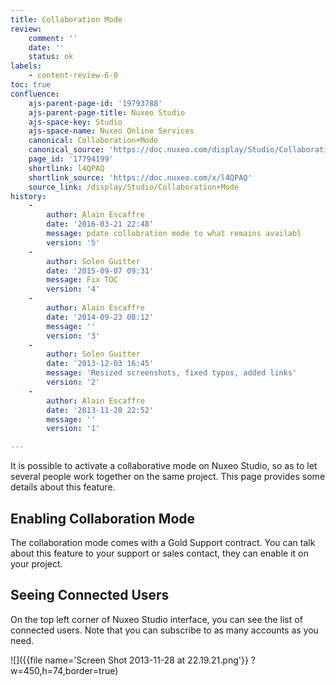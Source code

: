 ```yaml
---
title: Collaboration Mode
review:
    comment: ''
    date: ''
    status: ok
labels:
    - content-review-6-0
toc: true
confluence:
    ajs-parent-page-id: '19793788'
    ajs-parent-page-title: Nuxeo Studio
    ajs-space-key: Studio
    ajs-space-name: Nuxeo Online Services
    canonical: Collaboration+Mode
    canonical_source: 'https://doc.nuxeo.com/display/Studio/Collaboration+Mode'
    page_id: '17794199'
    shortlink: l4QPAQ
    shortlink_source: 'https://doc.nuxeo.com/x/l4QPAQ'
    source_link: /display/Studio/Collaboration+Mode
history:
    - 
        author: Alain Escaffre
        date: '2016-03-21 22:48'
        message: pdate collobration mode to what remains availabl
        version: '5'
    - 
        author: Solen Guitter
        date: '2015-09-07 09:31'
        message: Fix TOC
        version: '4'
    - 
        author: Alain Escaffre
        date: '2014-09-23 08:12'
        message: ''
        version: '3'
    - 
        author: Solen Guitter
        date: '2013-12-03 16:45'
        message: 'Resized screenshots, fixed typos, added links'
        version: '2'
    - 
        author: Alain Escaffre
        date: '2013-11-28 22:52'
        message: ''
        version: '1'

---
```

It is possible to activate a collaborative mode on Nuxeo Studio, so as to let several people work together on the same project. This page provides some details about this feature.

## Enabling Collaboration Mode

The collaboration mode comes with a Gold Support contract. You can talk about this feature to your support or sales contact, they can enable it on your project.

## Seeing Connected Users

On the top left corner of Nuxeo Studio interface, you can see the list of connected users. Note that you can subscribe to as many accounts as you need.

![]({{file name='Screen Shot 2013-11-28 at 22.19.21.png'}} ?w=450,h=74,border=true)

&nbsp;